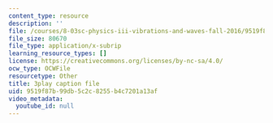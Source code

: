 ```yaml
---
content_type: resource
description: ''
file: /courses/8-03sc-physics-iii-vibrations-and-waves-fall-2016/9519f87b99db5c2c8255b4c7201a13af_FCFpaKcpuXQ.vtt
file_size: 80670
file_type: application/x-subrip
learning_resource_types: []
license: https://creativecommons.org/licenses/by-nc-sa/4.0/
ocw_type: OCWFile
resourcetype: Other
title: 3play caption file
uid: 9519f87b-99db-5c2c-8255-b4c7201a13af
video_metadata:
  youtube_id: null
---
```

